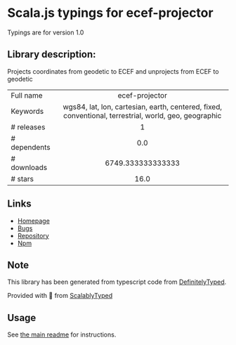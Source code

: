 
# Scala.js typings for ecef-projector

Typings are for version 1.0

## Library description:
Projects coordinates from geodetic to ECEF and unprojects from ECEF to geodetic

|                    |                 |
| ------------------ | :-------------: |
| Full name          | ecef-projector |
| Keywords           | wgs84, lat, lon, cartesian, earth, centered, fixed, conventional, terrestrial, world, geo, geographic |
| # releases         | 1 |
| # dependents       | 0.0 |
| # downloads        | 6749.333333333333 |
| # stars            | 16.0 |

## Links
- [Homepage](https://github.com/lakowske/ecef-projector)
- [Bugs](https://github.com/lakowske/ecef-projector/issues)
- [Repository](https://github.com/lakowske/ecef-projector)
- [Npm](https://www.npmjs.com/package/ecef-projector)
    


## Note
This library has been generated from typescript code from [DefinitelyTyped](https://definitelytyped.org).

Provided with :purple_heart: from [ScalablyTyped](https://github.com/oyvindberg/ScalablyTyped)

## Usage
See [the main readme](../../readme.md) for instructions.



